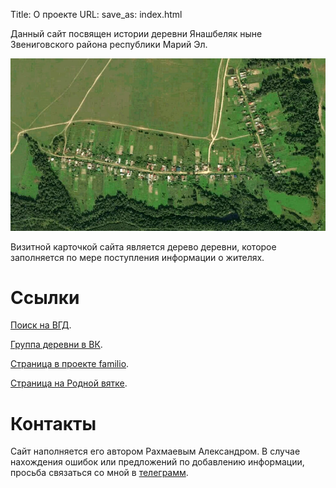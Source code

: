 Title: О проекте
URL:
save_as: index.html

Данный сайт посвящен истории деревни Янашбеляк ныне Звениговского района республики Марий Эл.

![satellite_view.jpg](images/satellite_view.jpg)

Визитной карточкой сайта является дерево деревни, которое заполняется по мере поступления информации о жителях.

# Ссылки

[Поиск на ВГД](https://forum.vgd.ru/5429/123688/).

[Группа деревни в ВК](https://vk.com/club24245621).

[Страница в проекте familio](https://familio.org/settlements/34ed6db2-45c3-4a87-8305-2e31f3dfb815).

[Страница на Родной вятке](https://rodnaya-vyatka.ru/places/114903).

# Контакты
Сайт наполняется его автором Рахмаевым Александром. В случае нахождения ошибок или предложений по добавлению информации, просьба связаться со мной в [телеграмм](https://t.me/rahmaevao).


